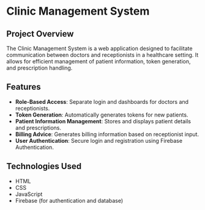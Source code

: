 # Clinic Management System

## Project Overview
The Clinic Management System is a web application designed to facilitate communication between doctors and receptionists in a healthcare setting. It allows for efficient management of patient information, token generation, and prescription handling.

## Features
- **Role-Based Access**: Separate login and dashboards for doctors and receptionists.
- **Token Generation**: Automatically generates tokens for new patients.
- **Patient Information Management**: Stores and displays patient details and prescriptions.
- **Billing Advice**: Generates billing information based on receptionist input.
- **User  Authentication**: Secure login and registration using Firebase Authentication.

## Technologies Used
- HTML
- CSS
- JavaScript
- Firebase (for authentication and database)

